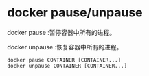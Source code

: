 # docker pause/unpause

docker pause :暂停容器中所有的进程。

docker unpause :恢复容器中所有的进程。

```shell
docker pause CONTAINER [CONTAINER...]
docker unpause CONTAINER [CONTAINER...]
```
